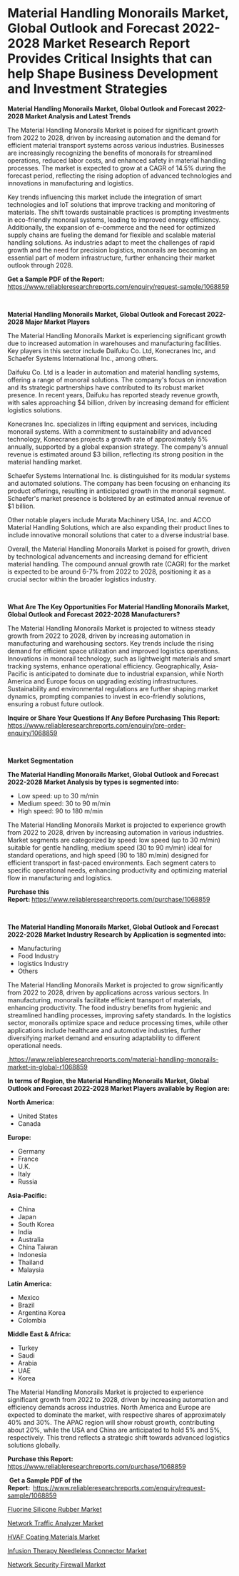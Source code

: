 <p><h1>Material Handling Monorails Market, Global Outlook and Forecast 2022-2028 Market Research Report Provides Critical Insights that can help Shape Business Development and Investment Strategies</h1></p><p><strong>Material Handling Monorails Market, Global Outlook and Forecast 2022-2028 Market Analysis and Latest Trends</strong></p>
<p><p>The Material Handling Monorails Market is poised for significant growth from 2022 to 2028, driven by increasing automation and the demand for efficient material transport systems across various industries. Businesses are increasingly recognizing the benefits of monorails for streamlined operations, reduced labor costs, and enhanced safety in material handling processes. The market is expected to grow at a CAGR of 14.5% during the forecast period, reflecting the rising adoption of advanced technologies and innovations in manufacturing and logistics.</p><p>Key trends influencing this market include the integration of smart technologies and IoT solutions that improve tracking and monitoring of materials. The shift towards sustainable practices is prompting investments in eco-friendly monorail systems, leading to improved energy efficiency. Additionally, the expansion of e-commerce and the need for optimized supply chains are fueling the demand for flexible and scalable material handling solutions. As industries adapt to meet the challenges of rapid growth and the need for precision logistics, monorails are becoming an essential part of modern infrastructure, further enhancing their market outlook through 2028.</p></p>
<p><strong>Get a Sample PDF of the Report:&nbsp;</strong> <a href="https://www.reliableresearchreports.com/enquiry/request-sample/1068859?utm_campaign=4&utm_medium=2&utm_source=Github&utm_content=ia&utm_term=11102024&utm_id=material-handling-monorails-market-global-outlook-and-forecast-2022-2028">https://www.reliableresearchreports.com/enquiry/request-sample/1068859</a></p>
<p>&nbsp;</p>
<p><strong>Material Handling Monorails Market, Global Outlook and Forecast 2022-2028 Major Market Players</strong></p>
<p><p>The Material Handling Monorails Market is experiencing significant growth due to increased automation in warehouses and manufacturing facilities. Key players in this sector include Daifuku Co. Ltd, Konecranes Inc, and Schaefer Systems International Inc., among others.</p><p>Daifuku Co. Ltd is a leader in automation and material handling systems, offering a range of monorail solutions. The company's focus on innovation and its strategic partnerships have contributed to its robust market presence. In recent years, Daifuku has reported steady revenue growth, with sales approaching $4 billion, driven by increasing demand for efficient logistics solutions.</p><p>Konecranes Inc. specializes in lifting equipment and services, including monorail systems. With a commitment to sustainability and advanced technology, Konecranes projects a growth rate of approximately 5% annually, supported by a global expansion strategy. The company's annual revenue is estimated around $3 billion, reflecting its strong position in the material handling market.</p><p>Schaefer Systems International Inc. is distinguished for its modular systems and automated solutions. The company has been focusing on enhancing its product offerings, resulting in anticipated growth in the monorail segment. Schaefer's market presence is bolstered by an estimated annual revenue of $1 billion.</p><p>Other notable players include Murata Machinery USA, Inc. and ACCO Material Handling Solutions, which are also expanding their product lines to include innovative monorail solutions that cater to a diverse industrial base.</p><p>Overall, the Material Handling Monorails Market is poised for growth, driven by technological advancements and increasing demand for efficient material handling. The compound annual growth rate (CAGR) for the market is expected to be around 6-7% from 2022 to 2028, positioning it as a crucial sector within the broader logistics industry.</p></p>
<p>&nbsp;</p>
<p><strong>What Are The Key Opportunities For Material Handling Monorails Market, Global Outlook and Forecast 2022-2028 Manufacturers?</strong></p>
<p><p>The Material Handling Monorails Market is projected to witness steady growth from 2022 to 2028, driven by increasing automation in manufacturing and warehousing sectors. Key trends include the rising demand for efficient space utilization and improved logistics operations. Innovations in monorail technology, such as lightweight materials and smart tracking systems, enhance operational efficiency. Geographically, Asia-Pacific is anticipated to dominate due to industrial expansion, while North America and Europe focus on upgrading existing infrastructures. Sustainability and environmental regulations are further shaping market dynamics, prompting companies to invest in eco-friendly solutions, ensuring a robust future outlook.</p></p>
<p><strong>Inquire or Share Your Questions If Any Before Purchasing This Report:</strong> <a href="https://www.reliableresearchreports.com/enquiry/pre-order-enquiry/1068859?utm_campaign=4&utm_medium=2&utm_source=Github&utm_content=ia&utm_term=11102024&utm_id=material-handling-monorails-market-global-outlook-and-forecast-2022-2028">https://www.reliableresearchreports.com/enquiry/pre-order-enquiry/1068859</a></p>
<p>&nbsp;</p>
<p><strong>Market Segmentation</strong></p>
<p><strong>The Material Handling Monorails Market, Global Outlook and Forecast 2022-2028 Market Analysis by types is segmented into:</strong></p>
<p><ul><li>Low speed: up to 30 m/min</li><li>Medium speed: 30 to 90 m/min</li><li>High speed: 90 to 180 m/min</li></ul></p>
<p><p>The Material Handling Monorails Market is projected to experience growth from 2022 to 2028, driven by increasing automation in various industries. Market segments are categorized by speed: low speed (up to 30 m/min) suitable for gentle handling, medium speed (30 to 90 m/min) ideal for standard operations, and high speed (90 to 180 m/min) designed for efficient transport in fast-paced environments. Each segment caters to specific operational needs, enhancing productivity and optimizing material flow in manufacturing and logistics.</p></p>
<p><strong>Purchase this Report:&nbsp;</strong><a href="https://www.reliableresearchreports.com/purchase/1068859?utm_campaign=4&utm_medium=2&utm_source=Github&utm_content=ia&utm_term=11102024&utm_id=material-handling-monorails-market-global-outlook-and-forecast-2022-2028">https://www.reliableresearchreports.com/purchase/1068859</a></p>
<p>&nbsp;</p>
<p><strong>The Material Handling Monorails Market, Global Outlook and Forecast 2022-2028 Market Industry Research by Application is segmented into:</strong></p>
<p><ul><li>Manufacturing</li><li>Food Industry</li><li>logistics Industry</li><li>Others</li></ul></p>
<p><p>The Material Handling Monorails Market is projected to grow significantly from 2022 to 2028, driven by applications across various sectors. In manufacturing, monorails facilitate efficient transport of materials, enhancing productivity. The food industry benefits from hygienic and streamlined handling processes, improving safety standards. In the logistics sector, monorails optimize space and reduce processing times, while other applications include healthcare and automotive industries, further diversifying market demand and ensuring adaptability to different operational needs.</p></p>
<p><a href="https://www.reliableresearchreports.com/material-handling-monorails-market-in-global-r1068859?utm_campaign=4&utm_medium=2&utm_source=Github&utm_content=ia&utm_term=11102024&utm_id=material-handling-monorails-market-global-outlook-and-forecast-2022-2028">&nbsp;https://www.reliableresearchreports.com/material-handling-monorails-market-in-global-r1068859</a></p>
<p><strong>In terms of Region, the Material Handling Monorails Market, Global Outlook and Forecast 2022-2028 Market Players available by Region are:</strong></p>
<p>
    <p> <strong> North America: </strong>
        <ul>
            <li>United States</li>
            <li>Canada</li>
        </ul>
        </p> 
    <p> <strong> Europe: </strong>
        <ul>
            <li>Germany</li>
            <li>France</li>
            <li>U.K.</li>
            <li>Italy</li>
            <li>Russia</li>
        </ul>
        </p> 
    <p> <strong> Asia-Pacific: </strong>
        <ul>
            <li>China</li>
            <li>Japan</li>
            <li>South Korea</li>
            <li>India</li>
            <li>Australia</li>
            <li>China Taiwan</li>
            <li>Indonesia</li>
            <li>Thailand</li>
            <li>Malaysia</li>
        </ul>
        </p> 
    <p> <strong> Latin America: </strong>
        <ul>
            <li>Mexico</li>
            <li>Brazil</li>
            <li>Argentina Korea</li>
            <li>Colombia</li>
        </ul>
        </p> 
    <p> <strong> Middle East & Africa: </strong>
        <ul>
            <li>Turkey</li>
            <li>Saudi</li>
            <li>Arabia</li>
            <li>UAE</li>
            <li>Korea</li>
        </ul>
    </p>
    </p>
<p><p>The Material Handling Monorails Market is projected to experience significant growth from 2022 to 2028, driven by increasing automation and efficiency demands across industries. North America and Europe are expected to dominate the market, with respective shares of approximately 40% and 30%. The APAC region will show robust growth, contributing about 20%, while the USA and China are anticipated to hold 5% and 5%, respectively. This trend reflects a strategic shift towards advanced logistics solutions globally.</p></p>
<p><strong>Purchase this Report: </strong><a href="https://www.reliableresearchreports.com/purchase/1068859?utm_campaign=4&utm_medium=2&utm_source=Github&utm_content=ia&utm_term=11102024&utm_id=material-handling-monorails-market-global-outlook-and-forecast-2022-2028">https://www.reliableresearchreports.com/purchase/1068859</a></p>
<p>&nbsp;<strong>Get a Sample PDF of the Report:&nbsp;&nbsp;</strong><a href="https://www.reliableresearchreports.com/enquiry/request-sample/1068859?utm_campaign=4&utm_medium=2&utm_source=Github&utm_content=ia&utm_term=11102024&utm_id=material-handling-monorails-market-global-outlook-and-forecast-2022-2028">https://www.reliableresearchreports.com/enquiry/request-sample/1068859</a></p>
<p><strong></strong></p>
<p><p><a href="https://www.linkedin.com/pulse/mapping-fluorine-silicone-rubber-market-trends-challenges-breakthroughs-x8tcc?utm_campaign=4&utm_medium=2&utm_source=Github&utm_content=ia&utm_term=11102024&utm_id=material-handling-monorails-market-global-outlook-and-forecast-2022-2028">Fluorine Silicone Rubber Market</a></p><p><a href="https://issuu.com/reportprime-2/docs/network-traffic-analyzer-market-siz_0a6e29b29ef092?utm_campaign=4&utm_medium=2&utm_source=Github&utm_content=ia&utm_term=11102024&utm_id=material-handling-monorails-market-global-outlook-and-forecast-2022-2028">Network Traffic Analyzer Market</a></p><p><a href="https://www.linkedin.com/pulse/charting-future-comprehensive-analysis-global-hvaf-coating-materials-3j4nc?utm_campaign=4&utm_medium=2&utm_source=Github&utm_content=ia&utm_term=11102024&utm_id=material-handling-monorails-market-global-outlook-and-forecast-2022-2028">HVAF Coating Materials Market</a></p><p><a href="https://www.linkedin.com/pulse/infusion-therapy-needleless-connector-market-trends-growth-outlook-ylhsc?utm_campaign=4&utm_medium=2&utm_source=Github&utm_content=ia&utm_term=11102024&utm_id=material-handling-monorails-market-global-outlook-and-forecast-2022-2028">Infusion Therapy Needleless Connector Market</a></p><p><a href="https://issuu.com/reportprime-2/docs/network-security-firewall-market-si_46259ae1f62021?utm_campaign=4&utm_medium=2&utm_source=Github&utm_content=ia&utm_term=11102024&utm_id=material-handling-monorails-market-global-outlook-and-forecast-2022-2028">Network Security Firewall Market</a></p></p>